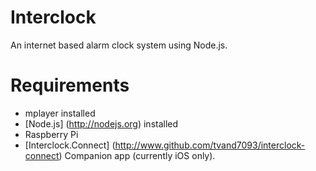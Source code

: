 ﻿# Interclock
An internet based alarm clock system using Node.js.

# Requirements

* mplayer installed
* [Node.js] (http://nodejs.org) installed
* Raspberry Pi
* [Interclock.Connect] (http://www.github.com/tvand7093/interclock-connect) Companion app (currently iOS only).



